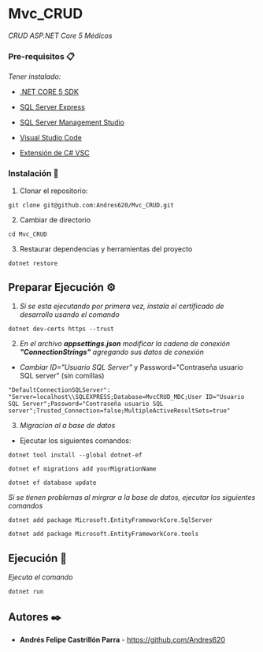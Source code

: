 # Mvc_CRUD


_CRUD ASP.NET Core 5 Médicos_


### Pre-requisitos 📋

_Tener instalado:_

* [.NET CORE 5 SDK](https://dotnet.microsoft.com/download)

* [SQL Server Express](https://www.microsoft.com/es-es/sql-server/sql-server-downloads)

* [SQL Server Management Studio](https://docs.microsoft.com/en-us/sql/ssms/download-sql-server-management-studio-ssms?view=sql-server-ver15)

* [Visual Studio Code](https://code.visualstudio.com/)

* [Extensión de C# VSC](https://marketplace.visualstudio.com/items?itemName=ms-dotnettools.csharp)


### Instalación 🔧

1. Clonar el repositorio:

```
git clone git@github.com:Andres620/Mvc_CRUD.git
```

2. Cambiar de directorio

```
cd Mvc_CRUD
```

3. Restaurar dependencias y herramientas del proyecto

```
dotnet restore
```


## Preparar Ejecución ⚙️

1. _Si se esta ejecutando por primera vez, instala el certificado de desarrollo usando  el comando_

```
dotnet dev-certs https --trust
```


2. _En el archivo **appsettings.json** modificar la cadena de conexión **"ConnectionStrings"** agregando sus datos de conexión_

* _Cambiar ID="Usuario SQL Server"_ y Password="Contraseña usuario SQL server" (sin comillas)
```
"DefaultConnectionSQLServer": "Server=localhost\\SQLEXPRESS;Database=MvcCRUD_MDC;User ID="Usuario SQL Server";Password="Contraseña usuario SQL server";Trusted_Connection=false;MultipleActiveResultSets=true"
```


3. _Migracion al a base de datos_

* Ejecutar los siguientes comandos:
```
dotnet tool install --global dotnet-ef
```
```
dotnet ef migrations add yourMigrationName
```
```
dotnet ef database update
```

_Si se tienen problemas al mirgrar a la base de datos, ejecutar los siguientes comandos_
```
dotnet add package Microsoft.EntityFrameworkCore.SqlServer
```
```
dotnet add package Microsoft.EntityFrameworkCore.tools
```


## Ejecución 🚀

_Ejecuta el comando_

```
dotnet run
```


## Autores ✒️

* **Andrés Felipe Castrillón Parra** - https://github.com/Andres620

